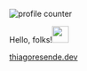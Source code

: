 ![profile counter](https://komarev.com/ghpvc/?username=tresende&color=red)
<p>Hello, folks!<img src="https://raw.githubusercontent.com/MartinHeinz/MartinHeinz/master/wave.gif" height="30px" /></p> 

[thiagoresende.dev](https://thiagoresende.com.br/)

<br />
